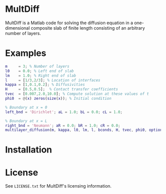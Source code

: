 MultDiff
========

MultDiff is a Matlab code for solving the diffusion equation in a one-dimensional 
composite slab of finite length consisting of an arbitrary number of layers.

Examples
========

```matlab
m     = 3; % Number of layers
l0    = 0.0; % Left end of slab
lm    = 1.0; % Right end of slab
l     = [1/3,2/3]; % Location of interfaces
kappa = [1,0.1,0.2]; % Diffusivities
H     = [0.5,0.5];  % Contact transfer coefficients
tvec  = [0.007,2.0,10.0]; % Compute solution at these values of t
phi0  = @(x) zeros(size(x)); % Initial condition

% Boundary at x = 0
left_bnd = 'Dirichlet'; aL = 1.0; bL = 0.0; cL = 1.0;

% Boundary at x = L
right_bnd = 'Neumann'; aR = 0.0; bR = 1.0; cR = 0.0;
multilayer_diffusion(m, kappa, l0, lm, l, bconds, H, tvec, phi0, options)
```

Installation
============

License
=======

See `LICENSE.txt` for MultDiff's licensing information.
